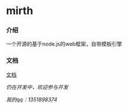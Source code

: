 # mirth

### 介绍

一个开源的基于node.js的web框架，自带模板引擎

### 文档

[文档](https://github.com/cmOblivion/mirth/docs/index.)



*仍在开发中，欢迎参与开发*

*我的qq：1351898374*

